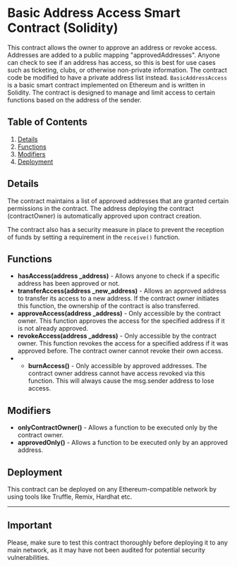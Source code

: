 # Basic Address Access Smart Contract (Solidity)
This contract allows the owner to approve an address or revoke access. Addresses are added to a public mapping "approvedAddresses". Anyone can check to see if an address has access, so this is best for use cases such as ticketing, clubs, or otherwise non-private information. The contract code be modified to have a private address list instead. `BasicAddressAccess` is a basic smart contract implemented on Ethereum and is written in Solidity.
 The contract is designed to manage and limit access to certain functions based on the address of the sender.

## Table of Contents
1. [Details](#details)
2. [Functions](#functions)
3. [Modifiers](#modifiers)
4. [Deployment](#deployment)

## Details <a name="details"></a>
The contract maintains a list of approved addresses that are granted certain permissions in the contract. The address deploying the contract (contractOwner) is automatically approved upon contract creation.

The contract also has a security measure in place to prevent the reception of funds by setting a requirement in the `receive()` function.

## Functions <a name="functions"></a>

* **hasAccess(address _address)** - Allows anyone to check if a specific address has been approved or not.
* **transferAccess(address _new_address)** - Allows an approved address to transfer its access to a new address. If the contract owner initiates this function, the ownership of the contract is also transferred.
* **approveAccess(address _address)** - Only accessible by the contract owner. This function approves the access for the specified address if it is not already approved.
* **revokeAccess(address _address)** - Only accessible by the contract owner. This function revokes the access for a specified address if it was approved before. The contract owner cannot revoke their own access.
* * **burnAccess()** - Only accessible by approved addresses. The contract owner address cannot have access revoked via this function. This will always cause the msg.sender address to lose access.

## Modifiers <a name="modifiers"></a>

* **onlyContractOwner()** - Allows a function to be executed only by the contract owner.
* **approvedOnly()** - Allows a function to be executed only by an approved address.

## Deployment <a name="deployment"></a>
This contract can be deployed on any Ethereum-compatible network by using tools like Truffle, Remix, Hardhat etc.

---

## Important

Please, make sure to test this contract thoroughly before deploying it to any main network, as it may have not been audited for potential security vulnerabilities.
